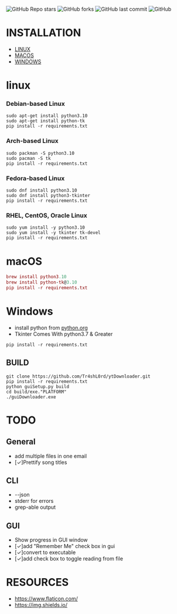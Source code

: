![GitHub Repo stars](https://img.shields.io:/github/stars/Tr4shL0rd/ytDownloader?style=for-the-badge)
![GitHub forks](https://img.shields.io:/github/forks/Tr4shL0rd/ytDownloader?style=for-the-badge)
![GitHub last commit](https://img.shields.io:/github/last-commit/Tr4shL0rd/ytDownloader?style=for-the-badge)
![GitHub](https://img.shields.io:/github/license/Tr4shL0rd/ytDownloader?style=for-the-badge)

# INSTALLATION

* [LINUX](README.md#linux)
* [MACOS](README.md#macOS)
* [WINDOWS](README.md#Windows)

# linux

### Debian-based Linux

``` debian-linux
sudo apt-get install python3.10
sudo apt-get install python-tk
pip install -r requirements.txt
```

### Arch-based Linux

``` arch-linux
sudo packman -S python3.10
sudo pacman -S tk
pip install -r requirements.txt
```

### Fedora-based Linux

``` fedora-linux
sudo dnf install python3.10
sudo dnf install python3-tkinter
pip install -r requirements.txt
```

### RHEL, CentOS, Oracle Linux

``` rhel centos oracle Linux
sudo yum install -y python3.10
sudo yum install -y tkinter tk-devel
pip install -r requirements.txt
```

# macOS

``` mac
brew install python3.10
brew install python-tk@3.10
pip install -r requirements.txt
```

# Windows

* install python from [python.org](https://www.python.org/downloads/)
* Tkinter Comes With python3.7 & Greater

``` windows
pip install -r requirements.txt
```

## BUILD

``` _
git clone https://github.com/Tr4shL0rd/ytDownloader.git
pip install -r requirements.txt
python guiSetup.py build
cd build/exe."PLATFORM"
./guiDownloader.exe
```

# TODO

## General

* add multiple files in one email
* [✓]Prettify song titles

## CLI

* --json
* stderr for errors
* grep-able output

## GUI

* Show progress in GUI window
* [✓]add "Remember Me" check box in gui
* [✓]convert to executable
* [✓]add check box to toggle reading from file

# RESOURCES

* <https://www.flaticon.com/>
* <https://img.shields.io/>
